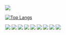 <img src="https://capsule-render.vercel.app/api?type=waving&color=64d8fe&height=150&section=header" />


[![Top Langs](https://github-readme-stats.vercel.app/api/top-langs/?username=LogicRefinery)](https://github.com/anuraghazra/github-readme-stats)

<img src="https://img.shields.io/badge/Javascript-000?style=flat-square&logo=javascript&logoColor=#F7DF1E"/>
<img src="https://img.shields.io/badge/Typescript-000?style=flat-square&logo=typescript&logoColor=#3178C6"/>
<img src="https://img.shields.io/badge/ReactJs-000?style=flat-square&logo=react&logoColor=#61DAFB"/>
<img src="https://img.shields.io/badge/NextJs-000?style=flat-square&logo=nextdotjs&logoColor=#000000"/>


<img src="https://img.shields.io/badge/ReactQuery-000?style=flat-square&logo=reactquery&logoColor=#FF4154"/>
<img src="https://img.shields.io/badge/ReactHookForm-000?style=flat-square&logo=reacthookform&logoColor=#EC5990"/>
<img src="https://img.shields.io/badge/Scss Module-000?style=flat-square&logo=scss module&logoColor=#CC6699"/>
<img src="https://img.shields.io/badge/Msw-000?style=flat-square&logo=msw&logoColor=#E5122E"/>



<img src="https://capsule-render.vercel.app/api?type=waving&color=64d8fe&height=150&section=footer" />
